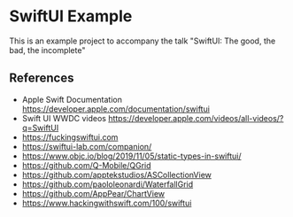 #  SwiftUI Example

This is an example project to accompany the talk "SwiftUI: The good, the bad, the incomplete"

## References

- Apple Swift Documentation https://developer.apple.com/documentation/swiftui
- Swift UI WWDC videos https://developer.apple.com/videos/all-videos/?q=SwiftUI
- https://fuckingswiftui.com
- https://swiftui-lab.com/companion/
- https://www.objc.io/blog/2019/11/05/static-types-in-swiftui/
- https://github.com/Q-Mobile/QGrid
- https://github.com/apptekstudios/ASCollectionView
- https://github.com/paololeonardi/WaterfallGrid
- https://github.com/AppPear/ChartView
- https://www.hackingwithswift.com/100/swiftui
